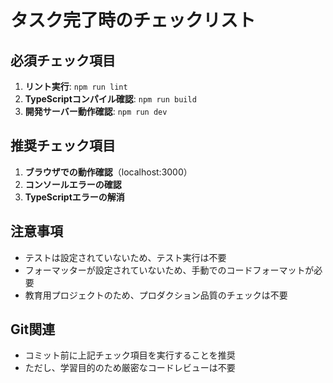 # タスク完了時のチェックリスト

## 必須チェック項目
1. **リント実行**: `npm run lint`
2. **TypeScriptコンパイル確認**: `npm run build`
3. **開発サーバー動作確認**: `npm run dev`

## 推奨チェック項目
1. **ブラウザでの動作確認**（localhost:3000）
2. **コンソールエラーの確認**
3. **TypeScriptエラーの解消**

## 注意事項
- テストは設定されていないため、テスト実行は不要
- フォーマッターが設定されていないため、手動でのコードフォーマットが必要
- 教育用プロジェクトのため、プロダクション品質のチェックは不要

## Git関連
- コミット前に上記チェック項目を実行することを推奨
- ただし、学習目的のため厳密なコードレビューは不要